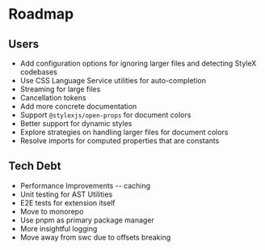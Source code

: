# Roadmap

## Users

- Add configuration options for ignoring larger files and detecting StyleX codebases
- Use CSS Language Service utilities for auto-completion
- Streaming for large files
- Cancellation tokens
- Add more concrete documentation
- Support `@stylexjs/open-props` for document colors
- Better support for dynamic styles
- Explore strategies on handling larger files for document colors
- Resolve imports for computed properties that are constants

## Tech Debt

- Performance Improvements -- caching
- Unit testing for AST Utilities
- E2E tests for extension itself
- Move to monorepo
- Use pnpm as primary package manager
- More insightful logging
- Move away from swc due to offsets breaking
